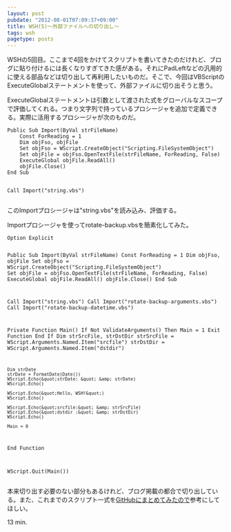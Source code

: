 ```yaml
---
layout: post
pubdate: "2012-08-01T07:09:37+09:00"
title: WSH(5)〜外部ファイルへの切り出し〜
tags: wsh
pagetype: posts
---
```

WSHの5回目。ここまで4回をかけてスクリプトを書いてきたのだけれど、ブログに貼り付けるには長くなりすぎてきた感がある。それにPadLeftなどの汎用的に使える部品などは切り出して再利用したいものだ。そこで、今回はVBScriptのExecuteGlobalステートメントを使って、外部ファイルに切り出そうと思う。

ExecuteGlobalステートメントは引数として渡された式をグローバルなスコープで評価してくれる。つまり文字列で持っているプロシージャを追加で定義できる。実際に活用するプロシージャが次のものだ。

<div><script src="https://gist.github.com/3221136.js?file=import.vbs"></script><noscript><pre><code>Public Sub Import(ByVal strFileName)
    Const ForReading = 1
    Dim objFso, objFile
    Set objFso = WScript.CreateObject(&quot;Scripting.FileSystemObject&quot;)
    Set objFile = objFso.OpenTextFile(strFileName, ForReading, False)
    ExecuteGlobal objFile.ReadAll()
    objFile.Close()
End Sub

Call Import(&quot;string.vbs&quot;)</code></pre></noscript></div>

このImportプロシージャは"string.vbs"を読み込み、評価する。

Importプロシージャを使ってrotate-backup.vbsを簡素化してみた。

<div><script src="https://gist.github.com/3221168.js?file=rotate-backup.vbs"></script><noscript><pre><code>Option Explicit

Public Sub Import(ByVal strFileName)
    Const ForReading = 1
    Dim objFso, objFile
    Set objFso = WScript.CreateObject(&quot;Scripting.FileSystemObject&quot;)
    Set objFile = objFso.OpenTextFile(strFileName, ForReading, False)
    ExecuteGlobal objFile.ReadAll()
    objFile.Close()
End Sub

Call Import(&quot;string.vbs&quot;)
Call Import(&quot;rotate-backup-arguments.vbs&quot;)
Call Import(&quot;rotate-backup-datetime.vbs&quot;)

Private Function Main()
    If Not ValidateArguments() Then
        Main = 1
        Exit Function
    End If
    Dim strSrcFile, strDstDir
    strSrcFile = WScript.Arguments.Named.Item(&quot;srcfile&quot;)
    strDstDir = WScript.Arguments.Named.Item(&quot;dstdir&quot;)

    Dim strDate
    strDate = FormatDate(Date())
    WScript.Echo(&quot;strDate: &quot; &amp; strDate)
    WScript.Echo()

    WScript.Echo(&quot;Hello, WSH!&quot;)
    WScript.Echo()

    WScript.Echo(&quot;srcfile:&quot; &amp; strSrcFile)
    WScript.Echo(&quot;dstdir :&quot; &amp; strDstDir)
    WScript.Echo()

    Main = 0
End Function

WScript.Quit(Main())</code></pre></noscript></div>

本来切り出す必要のない部分もあるけれど、ブログ掲載の都合で切り出している。また、これまでのスクリプト一式を[GitHubにまとめてみたので](https://github.com/bouzuya/wsh-study/tree/b0432b1d55f77e53a84a0f40a285e773b52bf0f9)参考にしてほしい。

13 min.
